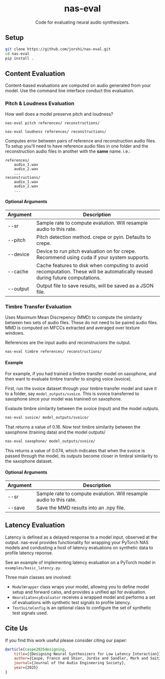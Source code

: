 <h1 align="center">nas-eval</h1>
<div align="center">
    Code for evaluating neural audio synthesizers.
</div>


## Setup

```bash
git clone https://github.com/jorshi/nas-eval.git
cd nas-eval
pip install .
```

## Content Evaluation

Content-based evaluations are computed on audio generated from your model. Use the command line interface conduct this evaluation.

### Pitch & Loudness Evaluation
How well does a model preserve pitch and loudness?

```
nas-eval pitch references/ reconstructions/
```

```
nas-eval loudness references/ reconstructions/
```

Computes error between pairs of reference and reconstruction audio files. To setup you'll need to have reference audio files in one folder and the reconstruction audio files in another with the **same** name. i.e.:

```
references/
    audio_1.wav
    audio_2.wav
    ...
reconstructions/
    audio_1.wav
    audio_2.wav
    ...
```


#### Optional Arguments
| Argument | Description                                                                                                                  |
|----------|------------------------------------------------------------------------------------------------------------------------------|
| --sr     | Sample rate to compute evalution. Will resample audio to this rate.                                                          |
| --pitch  | Pitch detection method. crepe or pyin. Defaults to crepe.                                                                   |
| --device | Device to run pitch evaluation on for crepe. Recommend using cuda if your system supports.                                   |
| --cache  | Cache features to disk when computing to avoid recomputation. These will be automatically reused during future computations. |
| --output | Output file to save results, will be saved as a JSON file.                                                                   |


### Timbre Transfer Evaluation

Uses Maximum Mean Discrepency (MMD) to compute the similarity 
between two sets of audio files. These do not need to be paired audio files. MMD is computed on MFCCs extracted and averaged over texture windows. 

References are the input audio and reconstrucions the output.
```bash
nas-eval timbre references/ reconstructions/
```

#### Example
For example, if you had trained a timbre transfer model on saxophone, and then want to evaluate timbre transfer to singing voice (svoice). 

First, run the svoice dataset through your timbre transfer model and save it to a folder, say `model_outputs/svoice`. This is svoice transferred to saxophone since your model was tranined on saxophone.

Evalaute timbre similarity between the svoice (input) and the model outputs.
```bash
nas-eval svoice/ model_outputs/svoice/
```

That returns a value of $0.16$. Now test timbre similarity between the saxophone (training data) and the model outputs/

```bash
nas-eval saxophone/ model_outputs/svoice/
```

This returns a value of $0.074$, which indicates that when the svoice is passed through the model, its outputs become closer in timbral similarity to the saxophone dataset.

#### Optional Arguments
| Argument | Description                                                         |
|----------|---------------------------------------------------------------------|
| --sr     | Sample rate to compute evalution. Will resample audio to this rate. |
| --save   | Save the MMD results into an .npy file.                             |

## Latency Evaluation

Latency is defined as a delayed response to a model input, observed at the output.
nas-eval provides functionality for wrapping your PyTorch NAS models and condusting a host of latency evaluations on synthetic data to profile latency reponse.

See an example of implementing latency evaluation on a PyTorch model in `examples/basic_latency.py`.

Three main classes are involved:
- `ModelWrapper` class wraps your model, allowing you to define model setup and forward calss, and provides a unified api for evaluation.
- `NeuralLatencyEvaluator` receives a wrapped model and performs a set of evaluations with synthetic test signals to profile latency.
- `TestSuiteConfig` is an optional class to configure the set of synthetic test
signals used.


## Cite Us

If you find this work useful please consider citing our paper:

```bibtex
@article{caspe2025designing,
    title={{Designing Neural Synthesizers for Low Latency Interaction}},
    author={Caspe, Franco and Shier, Jordie and Sandler, Mark and Saitis, Charis and McPherson, Andrew},
    journal={Journal of the Audio Engineering Society},
    year={2025}
}
```